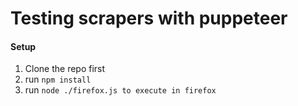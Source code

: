 # Testing scrapers with puppeteer

#### Setup

1. Clone the repo first
2. run `npm install`
3. run `node ./firefox.js to execute in firefox`

